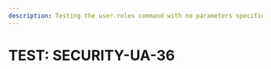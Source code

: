 ```yaml
---
description: Testing the user.roles command with no parameters specified.
---
```


# TEST: SECURITY-UA-36

